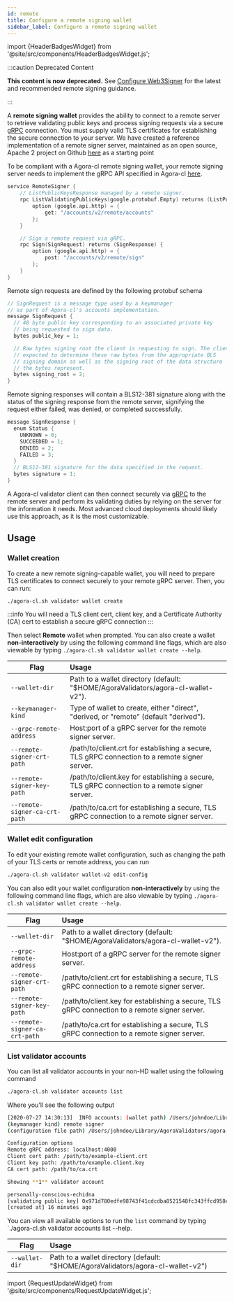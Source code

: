 ```yaml
---
id: remote
title: Configure a remote signing wallet
sidebar_label: Configure a remote signing wallet
---
```


import {HeaderBadgesWidget} from '@site/src/components/HeaderBadgesWidget.js';

<HeaderBadgesWidget />

:::caution Deprecated Content

**This content is now deprecated.** See [Configure Web3Signer](./we3signer.md) for the latest and recommended remote signing guidance.

:::

A **remote signing wallet** provides the ability to connect to a remote server to retrieve validating public keys and process signing requests via a secure [gRPC](https://grpc.io) connection. You must supply valid TLS certificates for establishing the secure connection to your server. We have created a reference implementation of a remote signer server, maintained as an open source, Apache 2 project on Github [here](https://github.com/Bosagora/remote-signer) as a starting point

To be compliant with a Agora-cl remote signing wallet, your remote signing server needs to implement the gRPC API specified in Agora-cl [here](https://github.com/zeroone-boa/agora-cl/blob/7fff4ec41165e6581dda352b362d77fc6ca2710d/proto/validator/accounts/v2/keymanager.proto#L12).

```go
service RemoteSigner {
    // ListPublicKeysResponse managed by a remote signer.
    rpc ListValidatingPublicKeys(google.protobuf.Empty) returns (ListPublicKeysResponse) {
        option (google.api.http) = {
            get: "/accounts/v2/remote/accounts"
        };
    }

    // Sign a remote request via gRPC.
    rpc Sign(SignRequest) returns (SignResponse) {
        option (google.api.http) = {
            post: "/accounts/v2/remote/sign"
        };
    }
}
```

Remote sign requests are defined by the following protobuf schema

```go
// SignRequest is a message type used by a keymanager
// as part of Agora-cl's accounts implementation.
message SignRequest {
  // 48 byte public key corresponding to an associated private key
  // being requested to sign data.
  bytes public_key = 1;

  // Raw bytes signing root the client is requesting to sign. The client is
  // expected to determine these raw bytes from the appropriate BLS
  // signing domain as well as the signing root of the data structure
  // the bytes represent.
  bytes signing_root = 2;
}
```

Remote signing responses will contain a BLS12-381 signature along with the
status of the signing response from the remote server, signifying the
request either failed, was denied, or completed successfully.

```go
message SignResponse {
  enum Status {
    UNKNOWN = 0;
    SUCCEEDED = 1;
    DENIED = 2;
    FAILED = 3;
  }
  // BLS12-381 signature for the data specified in the request.
  bytes signature = 1;
}
```

A Agora-cl validator client can then connect securely via [gRPC](https://grpc.io) to the remote server and perform its validating duties by relying on the server for the information it needs. Most advanced cloud deployments should likely use this approach, as it is the most customizable.

## Usage

### Wallet creation

To create a new remote signing-capable wallet, you will need to prepare TLS certificates to connect securely to your remote gRPC server. Then, you can run:

```bash
./agora-cl.sh validator wallet create
```

:::info
You will need a TLS client cert, client key, and a Certificate Authority (CA) cert to establish a secure gRPC connection
:::

Then select **Remote** wallet when prompted. You can also create a wallet **non-interactively** by using the following command line flags, which are also viewable by typing `./agora-cl.sh validator wallet create --help`.

| Flag          | Usage         |
| ------------- |:-------------|
| `--wallet-dir` | Path to a wallet directory (default: "$HOME/AgoraValidators/agora-cl-wallet-v2").
| `--keymanager-kind`     | Type of wallet to create, either "direct", "derived, or "remote" (default "derived").
| `--grpc-remote-address`     | Host:port of a gRPC server for the remote signer server.
| `--remote-signer-crt-path`     | /path/to/client.crt for establishing a secure, TLS gRPC connection to a remote signer server.
| `--remote-signer-key-path`     | /path/to/client.key for establishing a secure, TLS gRPC connection to a remote signer server.
| `--remote-signer-ca-crt-path`     | /path/to/ca.crt for establishing a secure, TLS gRPC connection to a remote signer server.

### Wallet edit configuration

To edit your existing remote wallet configuration, such as changing the path of your TLS certs or remote address, you can run

```bash
./agora-cl.sh validator wallet-v2 edit-config
```

You can also edit your wallet configuration **non-interactively** by using the following command line flags, which are also viewable by typing `./agora-cl.sh validator wallet create --help`.

| Flag          | Usage         |
| ------------- |:-------------|
| `--wallet-dir` | Path to a wallet directory (default: "$HOME/AgoraValidators/agora-cl-wallet-v2").
| `--grpc-remote-address`     | Host:port of a gRPC server for the remote signer server.
| `--remote-signer-crt-path`     | /path/to/client.crt for establishing a secure, TLS gRPC connection to a remote signer server.
| `--remote-signer-key-path`     | /path/to/client.key for establishing a secure, TLS gRPC connection to a remote signer server.
| `--remote-signer-ca-crt-path`     | /path/to/ca.crt for establishing a secure, TLS gRPC connection to a remote signer server.

### List validator accounts

You can list all validator accounts in your non-HD wallet using the following command

```bash
./agora-cl.sh validator accounts list
```

Where you'll see the following output

```bash
[2020-07-27 14:30:13]  INFO accounts: (wallet path) /Users/johndoe/Library/AgoraValidators/agora-cl-wallet-v2
(keymanager kind) remote signer
(configuration file path) /Users/johndoe/Library/AgoraValidators/agora-cl-wallet-v2/remote/keymanageropts.json

Configuration options
Remote gRPC address: localhost:4000
Client cert path: /path/to/example-client.crt
Client key path: /path/to/example.client.key
CA cert path: /path/to/ca.crt

Showing **1** validator account

personally-conscious-echidna
[validating public key] 0x971d780edfe98743f41cdcdba8521548fc343ffcd958e90968c4f1cc5a2e9b6ea11a984397c34c6cc13e9d4e8d14ce1e
[created at] 16 minutes ago
```

You can view all available options to run the `list` command by typing `./agora-cl.sh validator accounts list --help.

| Flag          | Usage         |
| ------------- |:-------------|
| `--wallet-dir` | Path to a wallet directory (default: "$HOME/AgoraValidators/agora-cl-wallet-v2")


import {RequestUpdateWidget} from '@site/src/components/RequestUpdateWidget.js';

<RequestUpdateWidget />
